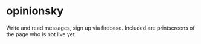 # opinionsky
Write and read messages, sign up via firebase.
Included are printscreens of the page who is not live yet. 